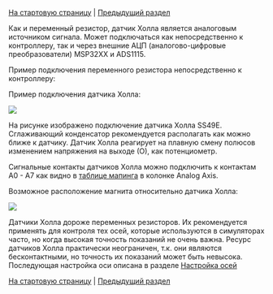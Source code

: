 [На стартовую страницу](../README.md) | [Предыдущий раздел](Подключение-осей.md)

Как и переменный резистор, датчик Холла является аналоговым источником сигнала. Может подключаться как непосредственно к контроллеру, так и через внешние АЦП (аналогово-цифровые преобразователи) MSP32XX и ADS1115.

Пример подключения переменного резистора непосредственно к контроллеру:

Пример подключения датчика Холла:

![](../images/A1.2.jpg)

На рисунке изображено подключение датчика Холла SS49E. Сглаживающий конденсатор рекомендуется располагать как можно ближе к датчику. Датчик Холла реагирует на плавную смену полюсов изменением напряжения на выходе (О), как потенциометр.

Сигнальные контакты датчиков Холла можно подключить к контактам A0 - A7 как видно в [таблице мапинга](Таблица-мапинга.md) в колонке Analog Axis.

Возможное расположение магнита относительно датчика Холла:

![](../images/A1.2.1.jpg)

Датчики Холла дороже переменных резисторов. Их рекомендуется применять для контроля тех осей, которые используются в симуляторах часто, но когда высокая точность показаний не очень важна. Ресурс датчиков Холла практически неограничен, т.к. они являются бесконтактными, но точность их показаний может быть невысока. Последующая настройка оси описана в разделе [Настройка осей](Настройка-осей.md)

[На стартовую страницу](../README.md) | [Предыдущий раздел](Подключение-осей.md)

